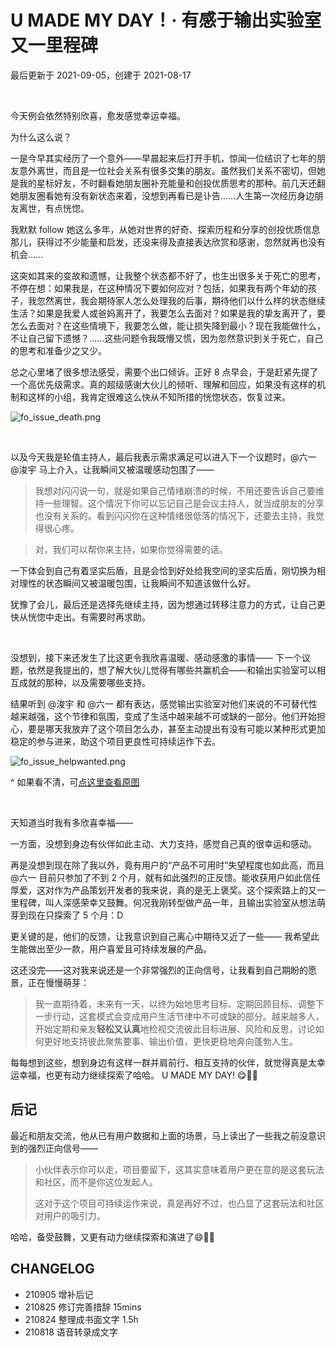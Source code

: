# U MADE MY DAY！· 有感于输出实验室又一里程碑
最后更新于 2021-09-05，创建于 2021-08-17

<br>

今天例会依然特别欣喜，愈发感觉幸运幸福。

为什么这么说？

一是今早其实经历了一个意外——早晨起来后打开手机，惊闻一位结识了七年的朋友意外离世，而且是一位社会关系有很多交集的朋友。虽然我们关系不密切，但她是我的星标好友，不时翻看她朋友圈补充能量和创投优质思考的那种。前几天还翻她朋友圈看她有没有新状态来着，没想到再看已是讣告……人生第一次经历身边朋友离世，有点恍惚。

我默默 follow 她这么多年，从她对世界的好奇、探索历程和分享的创投优质信息那儿，获得过不少能量和启发，还没来得及直接表达欣赏和感谢，忽然就再也没有机会……

这突如其来的变故和遗憾，让我整个状态都不好了，也生出很多关于死亡的思考，不停在想：如果我是，在这种情况下要如何应对？包括，如果我有两个年幼的孩子，我忽然离世，我会期待家人怎么处理我的后事，期待他们以什么样的状态继续生活？如果是我爱人或爸妈离开了，我要怎么去面对？如果是我的挚友离开了，要怎么去面对？在这些情境下，我要怎么做，能让损失降到最小？现在我能做什么，不让自己留下遗憾？……这些问题令我既懵又慌，因为忽然意识到关于死亡，自己的思考和准备少之又少。

总之心里堵了很多想法感受，需要个出口倾诉。正好 8 点早会，于是赶紧先提了一个高优先级需求。真的超级感谢大伙儿的倾听、理解和回应，如果没有这样的机制和这样的小组，我肯定很难这么快从不知所措的恍惚状态，恢复过来。

![fo_issue_death.png](http://ishanshan.zoomquiet.top/share/fo_issue_death.png  ':size=600')


<br>


以及今天我是轮值主持人，最后我表示需求满足可以进入下一个议题时，@六一 @浚宇 马上介入，让我瞬间又被温暖感动包围了——

> 我想对闪闪说一句，就是如果自己情绪崩溃的时候，不用还要告诉自己要维持一些理智。这个情况下你可以忘记自己是会议主持人，就当成朋友的分享也没有关系的。看到闪闪你在这种情绪很低落的情况下，还要去主持，我觉得很心疼。

> 对，我们可以帮你来主持，如果你觉得需要的话。

一下体会到自己有着坚实后盾，且是会恰到好处给我空间的坚实后盾，刚切换为相对理性的状态瞬间又被温暖包围，让我瞬间不知道该做什么好。

犹豫了会儿，最后还是选择先继续主持，因为想通过转移注意力的方式，让自己更快从恍惚中走出。有需要时再求助。

<br>


没想到，接下来还发生了比这更令我欣喜温暖、感动感激的事情——
下一个议题，依然是我提出的，想了解大伙儿觉得有哪些共赢机会——和输出实验室可以相互成就的那种，以及需要哪些支持。

结果听到 @浚宇 和 @六一 都有表达，感觉输出实验室对他们来说的不可替代性越来越强，这个节律和氛围，变成了生活中越来越不可或缺的一部分。他们开始担心，要是哪天我放弃了这个项目怎么办，甚至主动提出有没有可能以某种形式更加稳定的参与进来，助这个项目更良性可持续运作下去。

![fo_issue_helpwanted.png](http://ishanshan.zoomquiet.top/share/fo_issue_helpwanted.png  ':size=150' )

^ 如果看不清，可[点这里查看原图](http://ishanshan.zoomquiet.top/share/fo_issue_helpwanted.png)

<br>

天知道当时我有多欣喜幸福——

一方面，没想到身边有伙伴如此主动、大力支持，感觉自己真的很幸运和感动。

再是没想到现在除了我以外，竟有用户的“产品不可用时”失望程度也如此高，而且 @六一 目前只参加了不到 2 个月，就有如此强烈的正反馈。能收获用户如此信任厚爱，这对作为产品策划开发者的我来说，真的是无上褒奖。这个探索路上的又一里程碑，叫人深感荣幸又鼓舞。何况我刚转型做产品一年，且输出实验室从想法萌芽到现在只探索了 5 个月：D

更关键的是，他们的反馈，让我意识到自己离心中期待又近了一些——
我希望此生能做出至少一款，用户喜爱且可持续发展的产品。

这还没完——这对我来说还是一个非常强烈的正向信号，让我看到自己期盼的愿景，正在慢慢萌芽：

> 我一直期待着，未来有一天，以终为始地思考目标、定期回顾目标、调整下一步行动，这套模式会变成用户生活节律中不可或缺的部分。越来越多人，开始定期和亲友**轻松又认真**地检视交流彼此目标进展、风险和反思，讨论如何更好地支持彼此聚焦要事、输出价值，更快更稳地奔向蓬勃人生。


每每想到这些，想到身边有这样一群并肩前行、相互支持的伙伴，就觉得真是太幸运幸福，也更有动力继续探索了哈哈。 U MADE MY DAY! 😋🙌🏻


## 后记

最近和朋友交流，他从已有用户数据和上面的场景，马上读出了一些我之前没意识到的强烈正向信号——

> 小伙伴表示你可以走，项目要留下，这其实意味着用户更在意的是这套玩法和社区，而不是你这位发起人。
>
> 这对于这个项目可持续运作来说，真是再好不过，也凸显了这套玩法和社区对用户的吸引力。

哈哈，备受鼓舞，又更有动力继续探索和演进了😄🙌🏻

## CHANGELOG

- 210905 增补后记
- 210825 修订完善措辞 15mins
- 210824 整理成书面文字 1.5h
- 210818 语音转录成文字
